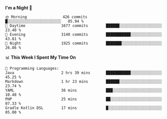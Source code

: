 <!--START_SECTION:waka-->
**I'm a Night 🦉** 

```text
🌞 Morning                426 commits         █░░░░░░░░░░░░░░░░░░░░░░░░   05.94 % 
🌆 Daytime                1677 commits        ██████░░░░░░░░░░░░░░░░░░░   23.40 % 
🌃 Evening                3140 commits        ███████████░░░░░░░░░░░░░░   43.81 % 
🌙 Night                  1925 commits        ███████░░░░░░░░░░░░░░░░░░   26.86 % 
```


📊 **This Week I Spent My Time On** 

```text
💬 Programming Languages: 
Java                     2 hrs 39 mins       ███████████░░░░░░░░░░░░░░   45.25 % 
Markdown                 1 hr 23 mins        ██████░░░░░░░░░░░░░░░░░░░   23.74 % 
YAML                     36 mins             ███░░░░░░░░░░░░░░░░░░░░░░   10.48 % 
PHP                      25 mins             ██░░░░░░░░░░░░░░░░░░░░░░░   07.33 % 
Gradle Kotlin DSL        17 mins             █░░░░░░░░░░░░░░░░░░░░░░░░   05.00 % 
```


<!--END_SECTION:waka-->

